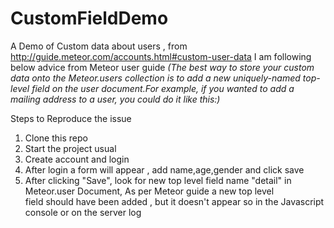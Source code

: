 # CustomFieldDemo
A Demo of Custom data about users , from http://guide.meteor.com/accounts.html#custom-user-data
I am following below advice from Meteor user guide 
<i> (The best way to store your custom data onto the Meteor.users collection is to add a new uniquely-named top-level field on the user document.For example, if you wanted to add a mailing address to a user, you could do it like this:) </i>

Steps to Reproduce the issue <br>
1) Clone this repo  <br>
2) Start the project usual <br>
3) Create account and login <br>
4) After login a form will appear , add name,age,gender and click save <br>
5) After clicking "Save", look for new top level field name "detail" in Meteor.user Document, As per Meteor guide a new top level <br>
   field should have been added , but it doesn't appear so in the Javascript console or on the server log <br>

